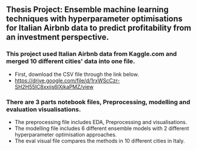 ## Thesis Project: Ensemble machine learning techniques with hyperparameter optimisations for Italian Airbnb data to predict profitability from an investment perspective.

### This project used Italian Airbnb data from Kaggle.com and merged 10 different cities' data into one file.<br>
- First, download the CSV file through the link below.<br>
- https://drive.google.com/file/d/1rxWScCzr-SH2H55IC8xxijs6lXjkaPMZ/view <br>

### There are 3 parts notebook files, Preprocessing, modelling and evaluation visualisations. <br>
- The preprocessing file includes EDA, Preprocessing and visualisations.<br>
- The modelling file includes 6 different ensemble models with 2 different hyperparameter optimisation approaches.<br>
- The eval visual file compares the methods in 10 different cities in Italy.<br>
